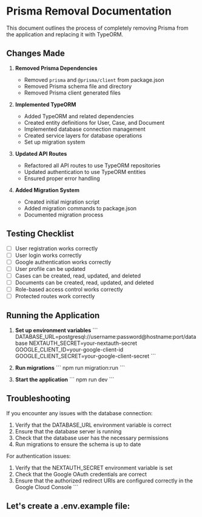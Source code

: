 # Prisma Removal Documentation

This document outlines the process of completely removing Prisma from the application and replacing it with TypeORM.

## Changes Made

1. **Removed Prisma Dependencies**
   - Removed `prisma` and `@prisma/client` from package.json
   - Removed Prisma schema file and directory
   - Removed Prisma client generated files

2. **Implemented TypeORM**
   - Added TypeORM and related dependencies
   - Created entity definitions for User, Case, and Document
   - Implemented database connection management
   - Created service layers for database operations
   - Set up migration system

3. **Updated API Routes**
   - Refactored all API routes to use TypeORM repositories
   - Updated authentication to use TypeORM entities
   - Ensured proper error handling

4. **Added Migration System**
   - Created initial migration script
   - Added migration commands to package.json
   - Documented migration process

## Testing Checklist

- [ ] User registration works correctly
- [ ] User login works correctly
- [ ] Google authentication works correctly
- [ ] User profile can be updated
- [ ] Cases can be created, read, updated, and deleted
- [ ] Documents can be created, read, updated, and deleted
- [ ] Role-based access control works correctly
- [ ] Protected routes work correctly

## Running the Application

1. **Set up environment variables**
   \`\`\`
   DATABASE_URL=postgresql://username:password@hostname:port/database
   NEXTAUTH_SECRET=your-nextauth-secret
   GOOGLE_CLIENT_ID=your-google-client-id
   GOOGLE_CLIENT_SECRET=your-google-client-secret
   \`\`\`

2. **Run migrations**
   \`\`\`
   npm run migration:run
   \`\`\`

3. **Start the application**
   \`\`\`
   npm run dev
   \`\`\`

## Troubleshooting

If you encounter any issues with the database connection:

1. Verify that the DATABASE_URL environment variable is correct
2. Ensure that the database server is running
3. Check that the database user has the necessary permissions
4. Run migrations to ensure the schema is up to date

For authentication issues:

1. Verify that the NEXTAUTH_SECRET environment variable is set
2. Check that the Google OAuth credentials are correct
3. Ensure that the authorized redirect URIs are configured correctly in the Google Cloud Console
\`\`\`

## Let's create a .env.example file:
